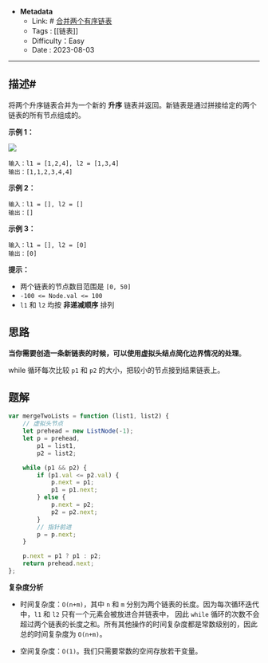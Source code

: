 - **Metadata**
	- Link:  # [合并两个有序链表](https://leetcode.cn/problems/merge-two-sorted-lists/description/ "https://leetcode.cn/problems/merge-two-sorted-lists/description/")
	- Tags : [[链表]]
	- Difficulty：Easy
	- Date : 2023-08-03
---
## 描述#

将两个升序链表合并为一个新的 **升序** 链表并返回。新链表是通过拼接给定的两个链表的所有节点组成的。 

**示例 1：**

![](https://assets.leetcode.com/uploads/2020/10/03/merge_ex1.jpg)

```
输入：l1 = [1,2,4], l2 = [1,3,4]
输出：[1,1,2,3,4,4]
```

**示例 2：**

```
输入：l1 = [], l2 = []
输出：[]
```

**示例 3：**

```
输入：l1 = [], l2 = [0]
输出：[0]
```

**提示：**

- 两个链表的节点数目范围是 `[0, 50]`
- `-100 <= Node.val <= 100`
- `l1` 和 `l2` 均按 **非递减顺序** 排列

## 思路

**当你需要创造一条新链表的时候，可以使用虚拟头结点简化边界情况的处理**。

while 循环每次比较 `p1` 和 `p2` 的大小，把较小的节点接到结果链表上。

## 题解

```js
var mergeTwoLists = function (list1, list2) {
    // 虚拟头节点
    let prehead = new ListNode(-1);
    let p = prehead,
        p1 = list1,
        p2 = list2;

    while (p1 && p2) {
        if (p1.val <= p2.val) {
            p.next = p1;
            p1 = p1.next;
        } else {
            p.next = p2;
            p2 = p2.next;
        }
        // 指针前进
        p = p.next;
    }

    p.next = p1 ? p1 : p2;
    return prehead.next;
};
```

**复杂度分析**

- 时间复杂度：`O(n+m)`，其中 `n` 和 `m` 分别为两个链表的长度。因为每次循环迭代中，`l1` 和 `l2` 只有一个元素会被放进合并链表中， 因此 `while` 循环的次数不会超过两个链表的长度之和。所有其他操作的时间复杂度都是常数级别的，因此总的时间复杂度为 `O(n+m)`。

- 空间复杂度：`O(1)`。我们只需要常数的空间存放若干变量。